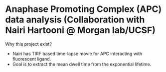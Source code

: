 ﻿# Anaphase Promoting Complex (APC) data analysis (Collaboration with Nairi Hartooni @ Morgan lab/UCSF)

Why this project exist?
- Nairi has TIRF based time-lapse movie for APC interacting with fluorescent ligand.
- Goal is to extract the mean dwell time from the exponential lifetime. 




